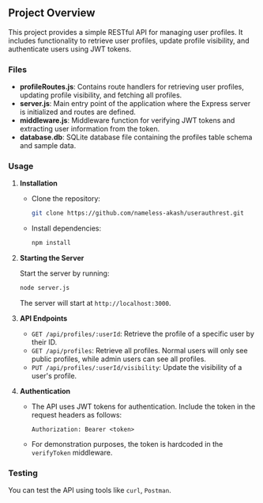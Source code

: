 ## Project Overview

This project provides a simple RESTful API for managing user profiles. It includes functionality to retrieve user profiles, update profile visibility, and authenticate users using JWT tokens.

### Files

- **profileRoutes.js**: Contains route handlers for retrieving user profiles, updating profile visibility, and fetching all profiles.
- **server.js**: Main entry point of the application where the Express server is initialized and routes are defined.
- **middleware.js**: Middleware function for verifying JWT tokens and extracting user information from the token.
- **database.db**: SQLite database file containing the profiles table schema and sample data.

### Usage

1. **Installation**

    - Clone the repository:

      ```bash
      git clone https://github.com/nameless-akash/userauthrest.git
      ```

    - Install dependencies:

      ```bash
      npm install
      ```

2. **Starting the Server**

   Start the server by running:

   ```bash
   node server.js
   ```

   The server will start at `http://localhost:3000`.

3. **API Endpoints**

    - `GET /api/profiles/:userId`: Retrieve the profile of a specific user by their ID.
    - `GET /api/profiles`: Retrieve all profiles. Normal users will only see public profiles, while admin users can see all profiles.
    - `PUT /api/profiles/:userId/visibility`: Update the visibility of a user's profile.

4. **Authentication**

    - The API uses JWT tokens for authentication. Include the token in the request headers as follows:

      ```plaintext
      Authorization: Bearer <token>
      ```

    - For demonstration purposes, the token is hardcoded in the `verifyToken` middleware.

### Testing

You can test the API using tools like `curl`, `Postman`.